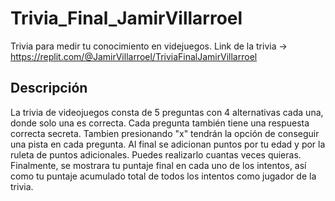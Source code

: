 # Trivia_Final_JamirVillarroel
Trivia para medir tu conocimiento en videjuegos. Link de la trivia -> https://replit.com/@JamirVillarroel/TriviaFinalJamirVillarroel
## Descripción
La trivia de videojuegos consta de 5 preguntas con 4 alternativas cada una, donde solo una es correcta. Cada pregunta también tiene una respuesta correcta secreta. Tambien presionando "x" tendrán la opción de conseguir una pista en cada pregunta. Al final se adicionan puntos por tu edad y por la ruleta de puntos adicionales. Puedes realizarlo cuantas veces quieras. Finalmente, se mostrara tu puntaje final en cada uno de los intentos, así como tu puntaje acumulado total de todos los intentos como jugador de la trivia. 

